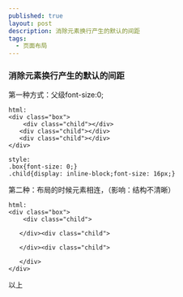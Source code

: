 ```yaml
---
published: true
layout: post
description: 消除元素换行产生的默认的间距
tags:
  - 页面布局
---
```

### 消除元素换行产生的默认的间距


第一种方式：父级font-size:0;
```
html:
<div class="box">
	<div class="child"></div>
   <div class="child"></div>
   <div class="child"></div>
</div>

style:
.box{font-size: 0;}
.child{display: inline-block;font-size: 16px;}
```

第二种：布局的时候元素相连，（影响：结构不清晰）
```
html:
<div class="box">
	<div class="child">
   
   </div><div class="child">
   
   </div><div class="child">
   
   </div>
</div>
```

以上
